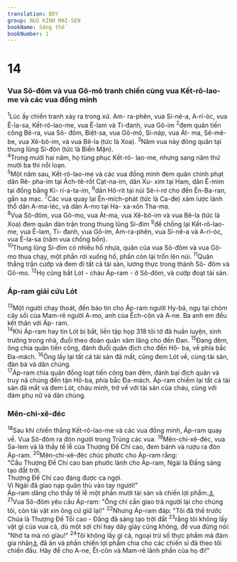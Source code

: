 ```yaml
---
translation: BDY
group: NGŨ KINH MAI-SEN
bookName: Sáng thế 
bookNumber: 1
---
```


<div class="title"><h1>14</h1><h3>Vua Sô-đôm và vua Gô-mô tranh chiến cùng vua Kết-rô-lao-me và các vua đồng minh</h3></div>
<span class="verse sa_14_1"><sup>1</sup>Lúc ấy chiến tranh xảy ra trong xứ. Am- ra-phên, vua Si-nê-a, A-ri-óc, vua Ê-la-sa, Kết-rô-lao-me, vua Ê-lam và Ti-đanh, vua Gô-im </span>
<span class="verse sa_14_2"><sup>2</sup>đem quân tiến công Bê-ra, vua Sô- đôm, Biệt-sa, vua Gô-mô, Si-náp, vua Át- ma, Sê-mê-be, vua Xê-bô-im, và vua Bê-la (tức là Xoa). </span>
<span class="verse sa_14_3"><sup>3</sup>Năm vua này đóng quân tại thung lũng Si-đôn (tức là Biển Mặn).<br/></span>
<span class="verse sa_14_4"><sup>4</sup>Trong mười hai năm, họ tùng phục Kết-rô- lao-me, nhưng sang năm thứ mười ba thì nổi loạn.<br/></span>
<span class="verse sa_14_5"><sup>5</sup>Một năm sau, Kết-rô-lao-me và các vua đồng minh đem quân chinh phạt dân Rê- pha-im tại Ách-tê-rốt Cạt-na-im, dân Xu- xim tại Ham, dân Ê-mim tại đồng bằng Ki- ri-a-ta-im, </span>
<span class="verse sa_14_6"><sup>6</sup>dân Hô-rít tại núi Sê-i-rơ cho đến Ên-Ba-ran, gần sa mạc. </span>
<span class="verse sa_14_7"><sup>7</sup>Các vua quay lại Ên-mích-phát (tức là Ca-đe) xâm lược lãnh thổ dân A-ma-léc, và dân A-mo tại Ha- xa-xôn Tha-ma.<br/></span>
<span class="verse sa_14_8"><sup>8</sup>Vua Sô-đôm, vua Gô-mo, vua Át-ma, vua Xê-bô-im và vua Bê-la (tức là Xoa) đem quân dàn trận trong thung lũng Si-đim </span>
<span class="verse sa_14_9"><sup>9</sup>để chống lại Kết-rô-lao-me, vua Ê-lam, Ti- đanh, vua Gô-im, Am-ra-phên, vua Si-nê-a và A-ri-óc, vua Ê-la-sa (năm vua chống bốn).<br/></span>
<span class="verse sa_14_10"><sup>10</sup>Thung lũng Si-đim có nhiều hố nhựa, quân của vua Sô-đôm và vua Gô-mo thua chạy, một phần rơi xuống hố, phần còn lại trốn lên núi. </span>
<span class="verse sa_14_11"><sup>11</sup>Quân thắng trận cướp và đem đi tất cả tài sản, lương thực trong thành Sô- đôm và Gô-mo. </span>
<span class="verse sa_14_12"><sup>12</sup>Họ cũng bắt Lót - cháu Áp-ram - ở Sô-đôm, và cướp đoạt tài sản.</span>
<div class="title"><h3>Áp-ram giải cứu Lót</h3></div>
<span class="verse sa_14_13"><sup>13</sup>Một người chạy thoát, đến báo tin cho Áp-ram người Hy-bá, ngụ tại chòm cây sồi của Mam-rê người A-mo, anh của Êch-côn và A-ne. Ba anh em đều kết thân với Áp- ram.<br/></span>
<span class="verse sa_14_14"><sup>14</sup>Khi Áp-ram hay tin Lót bị bắt, liền tập họp 318 tôi tớ đã huấn luyện, sinh trưởng trong nhà, đuổi theo đoàn quân xâm lăng cho đến Đan. </span>
<span class="verse sa_14_15"><sup>15</sup>Đang đêm, ông chia quân tiến công, đánh đuổi quân địch cho đến Hô- ba, về phía bắc Đa-mách. </span>
<span class="verse sa_14_16"><sup>16</sup>Ông lấy lại tất cả tài sản đã mất, cũng đem Lót về, cùng tài sản, đàn bà và dân chúng.<br/></span>
<span class="verse sa_14_17"><sup>17</sup>Áp-ram chia quân đồng loạt tiến công ban đêm, đánh bại địch quân và truy nã chúng đến tận Hô-ba, phía bắc Đa-mách. Áp-ram chiếm lại tất cả tài sản đã mất và đem Lót, cháu mình, trở về với tài sản của cháu, cùng với đám phụ nữ và dân chúng.</span>
<div class="title"><h3>Mên-chi-xê-đéc</h3></div>
<span class="verse sa_14_18"><sup>18</sup>Sau khi chiến thắng Kết-rô-lao-me và các vua đồng minh, Áp-ram quay về. Vua Sô-đôm ra đón người trong Trũng các vua. </span>
<span class="verse sa_14_19"><sup>19</sup>Mên-chi-xê-đéc, vua Sa-lem và là thầy tế lễ của Thượng Đế Chí cao, đem bánh và rượu ra đón Áp-ram. </span>
<span class="verse sa_14_20"><sup>20</sup>Mên-chi-xê-đéc chúc phước cho Áp-ram rằng:<br/>&#34;Cầu Thượng Đế Chí cao ban phước lành cho Áp-ram, Ngài là Đấng sáng tạo đất trời.<br/>Thượng Đế Chí cao đáng được ca ngợi.<br/>Vì Ngài đã giao nạp quân thù vào tay ngươi!&#34;<br/>Áp-ram dâng cho thầy tế lễ một phần mười tài sản và chiến lợi phẩm.<a href="#" data-toggle="tooltip" data-placement="bottom" title="Nt một phần mười mọi sự">⚓</a><br/></span>
<span class="verse sa_14_21"><sup>21</sup>Vua Sô-đôm yêu cầu Áp-ram: &#34;Ông chỉ cần giao trả người lại cho chúng tôi, còn tài vật xin ông cứ giữ lại!&#34; </span>
<span class="verse sa_14_22"><sup>22</sup>Nhưng Áp-ram đáp: &#34;Tôi đã thề trước Chúa là Thượng Đế Tối cao - Đấng đã sáng tạo trời đất </span>
<span class="verse sa_14_23"><sup>23</sup>rằng tôi không lấy vật gì của vua cả, dù một sợi chỉ hay dây giày cũng không, để vua đừng nói: &#34;Nhờ ta mà nó giàu!&#34; </span>
<span class="verse sa_14_24"><sup>24</sup>Tôi không lấy gì cả, ngoại trừ số thực phẩm mà đám gia nhân<a href="#" data-toggle="tooltip" data-placement="bottom" title="Nt thanh niên">⚓</a> đã ăn và phần chiến lợi phẩm chia cho các chiến sĩ đã theo tôi chiến đấu. Hãy để cho A-ne, Êt-côn và Mam-rê lãnh phần của họ đi!&#34;</span>
